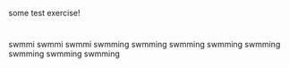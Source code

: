 some test exercise!


#
swmmi
swmmi
swmmi
swmming
swmming
swmming
swmming
swmming
swmming
swmming
swmming
